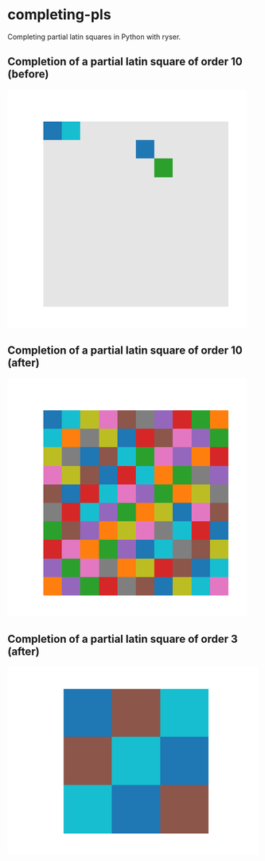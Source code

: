 # completing-pls

Completing partial latin squares in Python with ryser.

## Completion of a partial latin square of order 10 (before)

![](png/pls-10-before.png)

## Completion of a partial latin square of order 10 (after)

![](png/pls-10-after.png)

## Completion of a partial latin square of order 3 (after)

![](png/pls-3.png)

